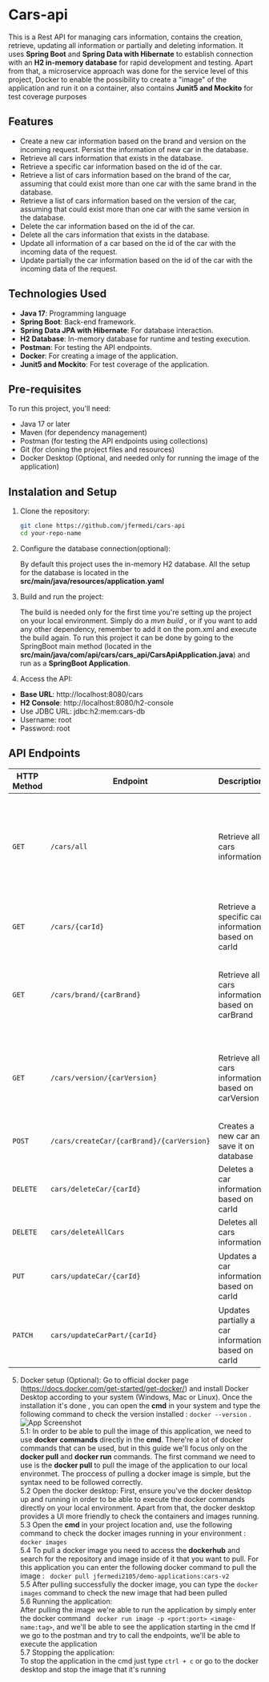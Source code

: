 # Cars-api
This is a Rest API for managing cars information, contains the creation, retrieve, updating all information or partially and deleting information. 
It uses **Spring Boot** and **Spring Data with Hibernate** to establish connection with an **H2 in-memory database** for rapid development and testing. Apart from that, a microservice approach was done for the service level of this project, Docker to enable the possibility to create a "image" of the application and run it on a container,  also contains **Junit5 and Mockito** for test coverage purposes

## Features
- Create a new car information based on the brand and version on the incoming request. Persist the information of new car in the database.
- Retrieve all cars information that exists in the database.
- Retrieve a specific car information based on the id of the car.
- Retrieve a list of cars information based on the brand of the car, assuming that could exist more than one car with the same brand in the database.
- Retrieve a list of cars information based on the version of the car, assuming that could exist more than one car with the same version in the database.
- Delete the car information based on the id of the car.
- Delete all the cars information that exists in the database.
- Update all information of a car based on the id of the car with the incoming data of the request.
- Update partially the car information based on the id of the car with the incoming data of the request.

## Technologies Used

- **Java 17**: Programming language
- **Spring Boot**: Back-end framework.
- **Spring Data JPA with Hibernate**: For database interaction.
- **H2 Database**: In-memory database for runtime and testing execution.
- **Postman**: For testing the API endpoints.
- **Docker**: For creating a image of the application.
- **Junit5 and Mockito**: For test coverage of the application.

## Pre-requisites

To run this project, you'll need: 
- Java 17 or later
- Maven (for dependency management)
- Postman (for testing the API endpoints using collections)
- Git (for cloning the project files and resources)
- Docker Desktop (Optional, and needed only for running the image of the application)

## Instalation and Setup

1. Clone the repository:
   ```bash
   git clone https://github.com/jfermedi/cars-api
   cd your-repo-name

2. Configure the database connection(optional):

    By default this project uses the in-memory H2 database.
   All the setup for the database is located in the **src/main/java/resources/application.yaml**

3. Build and run the project:
   
   The build is needed only for the first time you're setting up the project on your local environment. Simply do a *mvn build* , or if you want to add any other dependency, remember to add it on the pom.xml and execute the build again.
   To run this project it can be done by going to the SpringBoot main method (located in the **src/main/java/com/api/cars/cars_api/CarsApiApplication.java**) and run as a **SpringBoot Application**.

4. Access the API:

- **Base URL**: http://localhost:8080/cars
- **H2 Console**: http://localhost:8080/h2-console
- Use JDBC URL: jdbc:h2:mem:cars-db
- Username: root
- Password: root

## API Endpoints

| HTTP Method | Endpoint                      | Description                           | Request Parameters                     | Response Example                  |
|-------------|-------------------------------|---------------------------------------|----------------------------------------|-----------------------------------|
| `GET`       | `/cars/all`     | Retrieve all cars information | None                                  | `"cars": [{"carId": 1,"brand": "RENAULT","price": "22.0","version": "PICKUP"},{"carId": 2,"brand": "MERCEDES","price": "50.0","version": "SPORT"}, {"carId": 3,"brand": "BMW","price": "45.0","version": "SUV"}...]` |
| `GET`       | `/cars/{carId}`     | Retrieve a specific car information based on carId | `carId` (String) | `"car": {"carId": 1,"brand": "RENAULT","price": "22.0","version": "PICKUP"}` |
| `GET`        | `/cars/brand/{carBrand}`   | Retrieve all cars information based on carBrand | `carBrand` (String) | `["cars": [{"carId": 1,"brand": "RENAULT","price": "22.0","version": "PICKUP"}, {"carId": 2,"brand": "RENAULT","price": "50.0","version": "SPORT"} ...]` |
| `GET`        | `/cars/version/{carVersion}`   | Retrieve all cars information based on carVersion | `carVersion` (String) | `["cars": [{"carId": 1,"brand": "RENAULT","price": "22.0","version": "PICKUP"}, {"carId": 2,"brand": "MERCEDES","price": "50.0","version": "PICKUP"} ...]` |
| `POST`       | `/cars/createCar/{carBrand}/{carVersion}`   | Creates a new car an save it on database | `carBrand` (String), `carVersion` (String) | `"car : {"carId:" 4, "brand": "FIAT", "price": 25.0, "version": "PICKUP"}"` |
| `DELETE`     | `cars/deleteCar/{carId}` | Deletes a car information based on carId | `carId` (String) | `Car deleted with success` |
| `DELETE`     | `cars/deleteAllCars` | Deletes all cars information  | `None | `All cars deleted with success` |
| `PUT`        | `cars/updateCar/{carId}` | Updates a car information based on carId |   `carId` (String), `carToUpdate` (Cars) `{"brand": "1","version": "5"}` | `"car": {"carId": 5, "brand": "OPEL", "price": 18.0, "version": "SUV"}` |
| `PATCH`      | `cars/updateCarPart/{carId}` | Updates partially a car information based on carId | `carId` (String), `dataToUpdate` (Map<String, Object>) `"version": "3"` | `"car": {"carId": 5, "brand": "OPEL", "price": 18.0, "version": "SPORT" }` |

5. Docker setup (Optional):
 Go to official docker page (https://docs.docker.com/get-started/get-docker/) and install Docker Desktop according to your system (Windows, Mac or Linux).
  Once the installation it's done , you can open the **cmd** in your system and type the following command to check the version installed : 
  `` docker --version `` .<br>
  ![App Screenshot](docker-demo/images/docker-version.jpg)<br>
  5.1:  In order to be able to pull the image of this application, we need to use **docker commands** directly in the **cmd**. There're a lot of docker commands that can be used, but in this guide we'll focus only on the **docker pull** and **docker run** commands. 
 The first command we need to use is the **docker pull** to pull the image of the application to our local environmet. The proccess of pulling a docker image is simple, but the syntax need to be followed correctly.  <br>
  5.2 Open the docker desktop: First, ensure you've the docker desktop up and running in order to be able to execute the docker commands directly on your local environment. Apart from that, the docker desktop provides a UI more friendly to check the containers and images running.<br>
  5.3 Open the **cmd** in your project location and, use the following command to check the docker images running in your environment : `` docker images `` <br>
  5.4 To pull a docker image you need to access the **dockerhub** and search for the repository and image inside of it that you want to pull. For this application you can enter the following docker command to pull the image : `` docker pull jfermedi2105/demo-applications:cars-v2``<br>
  5.5  After pulling successfully the docker image, you can type the `` docker images `` command to check the new image that had been pulled<br>
  5.6 Running the application: <br>
  After pulling the image we're able to run the application by simply enter the docker command `` docker run image -p <port:port> <image-name:tag>``, and we'll be able to see the application starting in the cmd
  If we go to the postman and try to call the endpoints, we'll be able to execute the application<br>
  5.7 Stopping the application:<br> To stop the application in the cmd just type `` ctrl + c `` or go to the docker desktop and stop the image that it's running
   
